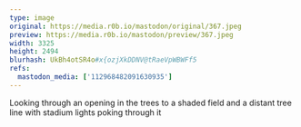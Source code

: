 ```yaml
---
type: image
original: https://media.r0b.io/mastodon/original/367.jpeg
preview: https://media.r0b.io/mastodon/preview/367.jpeg
width: 3325
height: 2494
blurhash: UkBh4otSR4o#x{ozjXkDDNV@tRaeVpWBWFf5
refs:
  mastodon_media: ['112968482091630935']
---
```


Looking through an opening in the trees to a shaded field and a distant tree line with stadium lights poking through it
